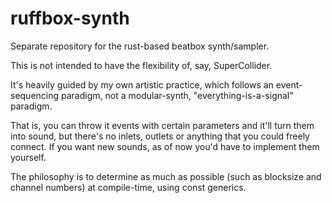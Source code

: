 # ruffbox-synth
Separate repository for the rust-based beatbox synth/sampler.

This is not intended to have the flexibility of, say, SuperCollider. 

It's heavily guided by my own artistic practice, which follows an event-sequencing
paradigm, not a modular-synth, "everything-is-a-signal" paradigm.

That is, you can throw it events with certain parameters and it'll turn them into sound, 
but there's no inlets, outlets or anything that you could freely connect. If you want new sounds,
as of now you'd have to implement them yourself.

The philosophy is to determine as much as possible (such as blocksize and channel numbers)
at compile-time, using const generics.
